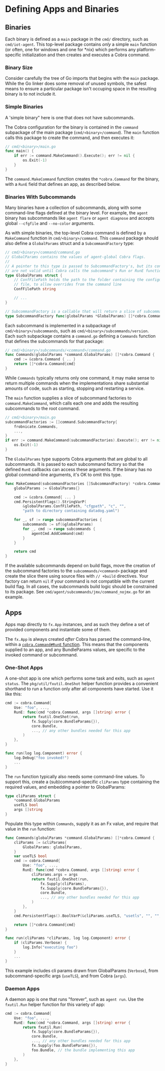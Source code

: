 # Defining Apps and Binaries

## Binaries

Each binary is defined as a `main` package in the `cmd/` directory, such as `cmd/iot-agent`.
This top-level package contains _only_ a simple `main` function (or often, one for windows and one for *nix) which performs any platform-specific initialization and then creates and executes a Cobra command.

### Binary Size

Consider carefully the tree of Go imports that begins with the `main` package.
While the Go linker does some removal of unused symbols, the safest means to ensure a particular package isn't occuping space in the resulting binary is to not include it.

### Simple Binaries

A 'simple binary" here is one that does not have subcommands.

The Cobra configuration for the binary is contained in the `command` subpackage of the main package (`cmd/<binary>/command`).
The `main` function calls this package to create the command, and then executes it:

```go
// cmd/<binary>/main.go
func main() {
	if err := command.MakeCommand().Execute(); err != nil {
		os.Exit(-1)
	}
}
```

The `command.MakeCommand` function creates the `*cobra.Command` for the binary, with a `RunE` field that defines an app, as described below.

### Binaries With Subcommands

Many binaries have a collection of subcommands, along with some command-line flags defined at the binary level.
For example, the `agent` binary has subcommands like `agent flare` or `agent diagnose` and accepts global `--cfgfile` and `--no-color` arguments.

As with simple binaries, the top-level Cobra command is defined by a `MakeCommand` function in `cmd/<binary>/command`.
This `command` package should also define a `GlobalParams` struct and a `SubcommandFactory` type:

```go
// cmd/<binary>/command/command.go
// GlobalParams contains the values of agent-global Cobra flags.
//
// A pointer to this type is passed to SubcommandFactory's, but its contents
// are not valid until Cobra calls the subcommand's Run or RunE function.
type GlobalParams struct {
	// ConfFilePath holds the path to the folder containing the configuration
	// file, to allow overrides from the command line
	ConfFilePath string

    // ...
}

// SubcommandFactory is a callable that will return a slice of subcommands.
type SubcommandFactory func(globalParams *GlobalParams) []*cobra.Command
```

Each subcommand is implemented in a subpackage of `cmd/<binary>/subcommands`, such as `cmd/<binary>/subcommands/version`.
Each such subpackage contains a `command.go` defining a `Commands` function that defines the subcommands for that package:

```go
// cmd/<binary>/subcommands/<command>/command.go
func Commands(globalParams *command.GlobalParams) []*cobra.Command {
    cmd := &cobra.Command { .. }
    return []*cobra.Command{cmd}
}
```

While `Commands` typically returns only one command, it may make sense to return multiple commands when the implementations share substantial amounts of code, such as starting, stopping and restarting a service.

The `main` function supplies a slice of subcommand factories to `command.MakeCommand`, which calls each one and adds the resulting subcommands to the root command.

```go
// cmd/<binary>/main.go
subcommandFactories := []command.SubcommandFactory{
    frobnicate.Commands,
    ...,
}
if err := command.MakeCommand(subcommandFactories).Execute(); err != nil {
    os.Exit(-1)
}
```

The `GlobalParams` type supports Cobra arguments that are global to all subcommands.
It is passed to each subcommand factory so that the defined `RunE` callbacks can access these arguments.
If the binary has no global command-line arguments, it's OK to omit this type.

```go
func MakeCommand(subcommandFactories []SubcommandFactory) *cobra.Command {
	globalParams := GlobalParams{}

	cmd := &cobra.Command{ ... }
	cmd.PersistentFlags().StringVarP(
        &globalParams.ConfFilePath, "cfgpath", "c", "",
        "path to directory containing datadog.yaml")

	for _, sf := range subcommandFactories {
		subcommands := sf(&globalParams)
		for _, cmd := range subcommands {
			agentCmd.AddCommand(cmd)
		}
	}

	return cmd
}
```

If the available subcommands depend on build flags, move the creation of the subcommand factories to the
`subcommands/<command>` package and create the slice there using source files with `// +build` directives. Your
factory can return `nil` if your command is not compatible with the current build flag. In all cases, the subcommands
build logic should be constrained to its package. See `cmd/agent/subcommands/jmx/command_nojmx.go` for an example.

## Apps

Apps map directly to `fx.App` instances, and as such they define a set of provided components and instantiate some of them.

The `fx.App` is always created _after_ Cobra has parsed the command-line, within a [`cobra.Command#RunE` function](https://pkg.go.dev/github.com/spf13/cobra#Command).
This means that the components supplied to an app, and any BundleParams values, are specific to the invoked command or subcommand.

### One-Shot Apps

A one-shot app is one which performs some task and exits, such as `agent status`.
The `pkg/util/fxutil.OneShot` helper function provides a convenient shorthand to run a function only after all components have started.
Use it like this:

```go
cmd := cobra.Command{
    Use: "foo", ...,
    RunE: func(cmd *cobra.Command, args []string) error {
        return fxutil.OneShot(run,
            fx.Supply(core.BundleParams{}),
            core.Bundle,
            ..., // any other bundles needed for this app
        )
    },
}

func run(log log.Component) error {
    log.Debug("foo invoked!")
    ...
}
```

The `run` function typically also needs some command-line values.
To support this, create a (sub)command-specific `cliParams` type containing the required values, and embedding a pointer to GlobalParams:

```go
type cliParams struct {
    *command.GlobalParams
    useTLS bool
    args []string
}
```

Populate this type within `Commands`, supply it as an Fx value, and require that value in the `run` function:

```go
func Commands(globalParams *command.GlobalParams) []*cobra.Command {
    cliParams := &cliParams{
        GlobalParams: globalParams,
    }
    var useTLS bool
    cmd := cobra.Command{
        Use: "foo", ...,
        RunE: func(cmd *cobra.Command, args []string) error {
            cliParams.args = args
            return fxutil.OneShot(run,
                fx.Supply(cliParams),
                fx.Supply(core.BundleParams{}),
                core.Bundle,
                ..., // any other bundles needed for this app
            )
        },
    }
	cmd.PersistentFlags().BoolVarP(&cliParams.useTLS, "usetls", "", "", "force TLS use")

    return []*cobra.Command{cmd}
}

func run(cliParams *cliParams, log log.Component) error {
    if (cliParams.Verbose) {
        log.Info("executing foo")
    }
    ...
}
```

This example includes cli params drawn from GlobalParams (`Verbose`), from subcommand-specific args (`useTLS`), and from Cobra (`args`).

### Daemon Apps

A daemon app is one that runs "forever", such as `agent run`.
Use the `fxutil.Run` helper function for this variety of app:

```go
cmd := cobra.Command{
    Use: "foo", ...,
    RunE: func(cmd *cobra.Command, args []string) error {
        return fxutil.Run(
            fx.Supply(core.BundleParams{}),
            core.Bundle,
            ..., // any other bundles needed for this app
            fx.Supply(foo.BundleParams{}),
            foo.Bundle, // the bundle implementing this app
        )
    },
}
```
